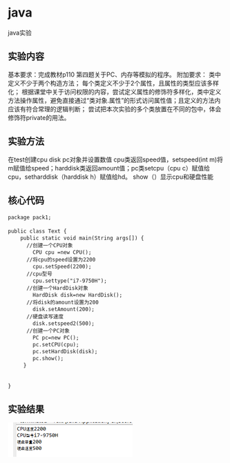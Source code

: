# java
java实验

## 实验内容
基本要求：完成教材p110 第四题关于PC、内存等模拟的程序。
附加要求：
类中定义不少于两个构造方法；
每个类定义不少于2个属性，且属性的类型应该多样化；
根据课堂中关于访问权限的内容，尝试定义属性的修饰符多样化，类中定义方法操作属性，避免直接通过“类对象.属性”的形式访问属性值；且定义的方法内应该有符合常理的逻辑判断；
尝试把本次实验的多个类放置在不同的包中，体会修饰符private的用法。

## 实验方法
在test创建cpu disk pc对象并设置数值 cpu类返回speed值，setspeed(int m)将m赋值给speed；harddisk类返回amount值；pc类setcpu（cpu c）赋值给cpu，setharddisk（harddisk h）赋值给hd。
show（）显示cpu和硬盘性能

## 核心代码
```
package pack1;

public class Text {
	public static void main(String args[]) {
	  //创建一个CPU对象
		CPU cpu =new CPU();
	  //将cpu的speed设置为2200
	    cpu.setSpeed(2200);
	  //cpu型号  
	    cpu.settype("i7-9750H");
	  //创建一个HardDisk对象
	    HardDisk disk=new HardDisk();
	  //将disk的amount设置为200
	    disk.setAmount(200);
	  //硬盘读写速度  
	    disk.setspeed2(500);
	  //创建一个PC对象
	    PC pc=new PC();
	    pc.setCPU(cpu);
	    pc.setHardDisk(disk);
	    pc.show();
	 }
	  
	 
}
```
## 实验结果
![](java实验结果.png)
